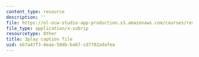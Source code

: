 ```yaml
---
content_type: resource
description: ''
file: https://ol-ocw-studio-app-production.s3.amazonaws.com/courses/res-6-012-introduction-to-probability-spring-2018/eb7a47f34eaa58dbba67cd7702adafea_l9y2Kv8VHw.vtt
file_type: application/x-subrip
resourcetype: Other
title: 3play caption file
uid: eb7a47f3-4eaa-58db-ba67-cd7702adafea
---
```

